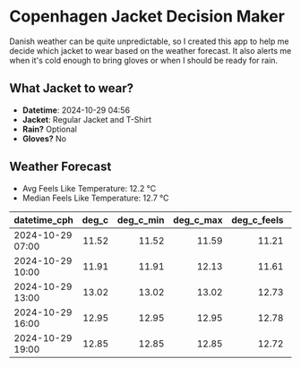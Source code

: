 
# Copenhagen Jacket Decision Maker

Danish weather can be quite unpredictable, so I created this app to help me decide which jacket to wear based on the weather forecast. 
It also alerts me when it's cold enough to bring gloves or when I should be ready for rain.

## What Jacket to wear?

- **Datetime**: 2024-10-29 04:56
- **Jacket**: Regular Jacket and T-Shirt
- **Rain?** Optional
- **Gloves?** No

## Weather Forecast
- Avg Feels Like Temperature: 12.2 °C
- Median Feels Like Temperature: 12.7 °C

| datetime_cph     |   deg_c |   deg_c_min |   deg_c_max |   deg_c_feels | weather   | wind   | rain   |
|:-----------------|--------:|------------:|------------:|--------------:|:----------|:-------|:-------|
| 2024-10-29 07:00 |   11.52 |       11.52 |       11.59 |         11.21 | Clouds    | Low    | None   |
| 2024-10-29 10:00 |   11.91 |       11.91 |       12.13 |         11.61 | Clouds    | Low    | None   |
| 2024-10-29 13:00 |   13.02 |       13.02 |       13.02 |         12.73 | Clouds    | Low    | None   |
| 2024-10-29 16:00 |   12.95 |       12.95 |       12.95 |         12.78 | Clouds    | Low    | None   |
| 2024-10-29 19:00 |   12.85 |       12.85 |       12.85 |         12.72 | Rain      | Low    | Low    |
        